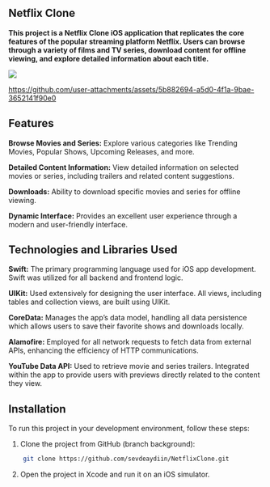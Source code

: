 ## Netflix Clone
**This project is a Netflix Clone iOS application that replicates the core features of the popular streaming platform Netflix. Users can browse through a variety of films and TV series, download content for offline viewing, and explore detailed information about each title.**


<img src="https://github.com/user-attachments/assets/8917a2e7-13c5-4aed-b5cc-c2ed561ea405" /> 



https://github.com/user-attachments/assets/5b882694-a5d0-4f1a-9bae-3652141f90e0





## Features
**Browse Movies and Series:** Explore various categories like Trending Movies, Popular Shows, Upcoming Releases, and more.

**Detailed Content Information:** View detailed information on selected movies or series, including trailers and related content suggestions.

**Downloads:** Ability to download specific movies and series for offline viewing.

**Dynamic Interface:** Provides an excellent user experience through a modern and user-friendly interface.


## Technologies and Libraries Used

**Swift:** The primary programming language used for iOS app development. Swift was utilized for all backend and frontend logic.

**UIKit:** Used extensively for designing the user interface. All views, including tables and collection views, are built using UIKit.

**CoreData:** Manages the app’s data model, handling all data persistence which allows users to save their favorite shows and downloads locally.

**Alamofire:** Employed for all network requests to fetch data from external APIs, enhancing the efficiency of HTTP communications.

**YouTube Data API:** Used to retrieve movie and series trailers. Integrated within the app to provide users with previews directly related to the content they view.


## Installation

To run this project in your development environment, follow these steps:

1. Clone the project from GitHub (branch background):
```bash
    git clone https://github.com/sevdeaydiin/NetflixClone.git
```
2. Open the project in Xcode and run it on an iOS simulator.





